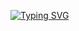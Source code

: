 [![Typing SVG](https://readme-typing-svg.herokuapp.com?font=Zen+Loop&size=40&duration=6000&color=000000&background=00FF28&center=true&vCenter=true&lines=Hello+World!%2C+I'm+Kareem+Hemaly)](https://git.io/typing-svg)

